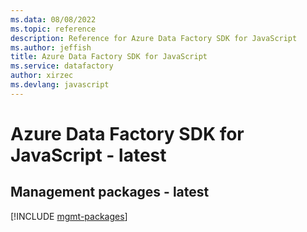 ```yaml
---
ms.data: 08/08/2022
ms.topic: reference
description: Reference for Azure Data Factory SDK for JavaScript
ms.author: jeffish
title: Azure Data Factory SDK for JavaScript
ms.service: datafactory
author: xirzec
ms.devlang: javascript
---
```

# Azure Data Factory SDK for JavaScript - latest

## Management packages - latest
[!INCLUDE [mgmt-packages](data-factory-mgmt-index.md)]